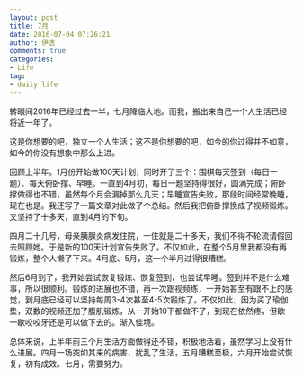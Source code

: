 ```yaml
---
layout: post
title: 7月
date: 2016-07-04 07:26:21
author: 伊迭
comments: true
categories: 
- Life
tag:
- daily life
---
```


转眼间2016年已经过去一半，七月降临大地。而我，搬出来自己一个人生活已经将近一年了。

这是你想要的吧，独立一个人生活；这不是你想要的吧，如今的你过得并不如意，如今的你没有想象中那么上进。

回顾上半年。1月份开始做100天计划，同时开了三个：围棋每天签到（每日一题）、每天俯卧撑、早睡。一直到4月初，每日一题坚持得很好，圆满完成；俯卧撑做得也不错，虽然每个月会漏掉那么几天；早睡宣告失败，那段时间经常晚睡，现在也是。我还写了一篇文章对此做了个总结。然后我把俯卧撑换成了视频锻炼。又坚持了十多天，直到4月的下旬。

四月二十几号，母亲胰腺炎病发住院，一住就是二十多天，我们不得不轮流请假回去照顾她。于是新的100天计划宣告失败了。不仅如此，在整个5月里我都没有再锻炼，整个人懒了下来。4月底、5月，这一个半月过得很糟糕。

然后6月到了，我开始尝试恢复锻炼、恢复签到，也尝试早睡。签到并不是什么难事，所以很顺利。锻炼的进展也不错，再一次跟视频练，一开始甚至有跟不上的感觉，到月底已经可以坚持每周3-4次甚至4-5次锻炼了。不仅如此，因为买了瑜伽垫，双数的视频还加了腹肌锻炼，从一开始10下都做不了，到现在依然疼，但歇一歇咬咬牙还是可以做下去的。渐入佳境。

总体来说，上半年前三个月生活方面做得还不错，积极地活着，虽然学习上没有什么进展。四月一场突如其来的病害，扰乱了生活，五月糟糕至极，六月开始尝试恢复，初有成效。七月，需要努力。
